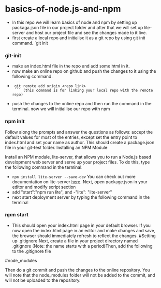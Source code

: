 # basics-of-node.js-and-npm
- In this repo we will learn basics of node and npm by setting up packaga.json file in our project folder and after that we will set up lite-server and host our project file and see the changes made to it live.
- first create a local repo and initialise it as a git repo by using git init command.
   `git init
 ### git-init
 - make an index.html file in the repo and add some html in it.
 - now make an online repo on github and push the changes to it using the following command.
 - ```gitcommand
    git remote add origin <repo link>
    ``` (this command is for linking your local repo with the remote repo)
 - push the changes to the online repo and then run the command in the terminal.
 now we will initiallise our repo with npm
 ### npm init 
 Follow along the prompts and answer the questions as follows: accept the default values for most of     the        entries, except set the entry point to index.html and set your name as author.
  This should create a package.json file in your git-test folder.
Installing an NPM Module

Install an NPM module, lite-server, that allows you to run a Node.js based development web server and serve up your project files. To do this, type the following command in the terminal:
- `npm install lite-server --save-dev`
You can check out more documentation on lite-server [here](https://github.com/johnpapa/lite-server).
Next, open package.json in your editor and modify script section 
- add "start":"npm run lite",
  and -"lite": "lite-server"
- next start deployment server by typing the following command in the terminal
 ### npm start
 - This should open your index.html page in your default browser.
   If you now open the index.html page in an editor and make changes and save, the browser should immediately        refresh to reflect the changes.
#Setting up .gitignore
Next, create a file in your project directory named .gitignore (Note: the name starts with a period)Then, add the following to the .gitignore file

#node_modules

Then do a git commit and push the changes to the online repository. You will note that the node_modules folder will not be added to the commit, and will not be uploaded to the repository.
